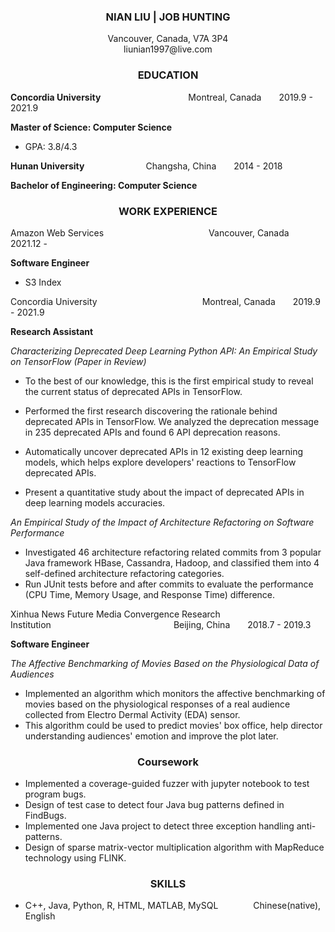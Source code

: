 ### **<center>NIAN LIU | JOB HUNTING</center>**
<center>Vancouver, Canada, V7A 3P4  </center>   
<center>liunian1997@live.com  </center>  


### **<center>EDUCATION</center>**
		
**Concordia University**&#8195;&#8195;&#8195;&#8195;&#8195;&#8195;&#8195;&#8195;&#8195;&#8195;Montreal, Canada&#8195;&#8195;2019.9 - 2021.9

**Master of Science: Computer Science**

- GPA: 3.8/4.3

**Hunan University**&#8195;&#8195;&#8195;&#8195;&#8195;&#8195;&#8195;Changsha, China&#8195;&#8195;2014 - 2018

**Bachelor of Engineering: Computer Science**


### **<center>WORK EXPERIENCE</center>**
Amazon Web Services&#8195;&#8195;&#8195;&#8195;&#8195;&#8195;&#8195;&#8195;&#8195;&#8195;&#8195;&#8195;Vancouver, Canada&#8195;&#8195;2021.12 - 

**Software Engineer**

- S3 Index

Concordia University&#8195;&#8195;&#8195;&#8195;&#8195;&#8195;&#8195;&#8195;&#8195;&#8195;&#8195;&#8195;Montreal, Canada&#8195;&#8195;2019.9 - 2021.9

**Research Assistant**

*Characterizing Deprecated Deep Learning Python API: An Empirical Study on TensorFlow (Paper in Review)*

 - To the best of our knowledge, this is the first empirical study to reveal the current status of deprecated APIs in TensorFlow.

 - Performed the first research discovering the rationale behind deprecated APIs in TensorFlow. We analyzed the deprecation message in 235 deprecated APIs and found 6 API deprecation reasons.

 - Automatically uncover deprecated APIs in 12 existing deep learning models, which helps explore developers' reactions to TensorFlow deprecated APIs.

 - Present a quantitative study about the impact of deprecated APIs in deep learning models accuracies.

*An Empirical Study of the Impact of Architecture Refactoring on Software Performance*

 - Investigated 46 architecture refactoring related commits from 3 popular Java framework HBase, Cassandra, Hadoop, and classified them into 4 self-defined architecture refactoring categories.
 - Run JUnit tests before and after commits to evaluate the performance (CPU Time, Memory Usage, and Response Time) difference.


Xinhua News Future Media Convergence Research Institution&#8195;&#8195;&#8195;&#8195;&#8195;&#8195;&#8195;&#8195;&#8195;&#8195;&#8195;&#8195;&#8195;&#8195;Beijing, China&#8195;&#8195;2018.7 - 2019.3

**Software Engineer**

*The Affective Benchmarking of Movies Based on the Physiological Data of Audiences*

 - Implemented an algorithm which monitors the affective benchmarking of movies based on the physiological responses of a real audience collected from Electro Dermal Activity (EDA) sensor.
 - This algorithm could be used to predict movies' box office, help director understanding audiences' emotion and improve the plot later.



### **<center>Coursework</center>**

- Implemented a coverage-guided fuzzer with jupyter notebook to test program bugs.
- Design of test case to detect four Java bug patterns defined in FindBugs.
- Implemented one Java project to detect three exception handling anti-patterns.
- Design of sparse matrix-vector multiplication algorithm with MapReduce technology using FLINK.


### **<center>SKILLS</center>**

- C++, Java, Python, R, HTML, MATLAB, MySQL&#8195;&#8195;&#8195;&#8195;Chinese(native), English
